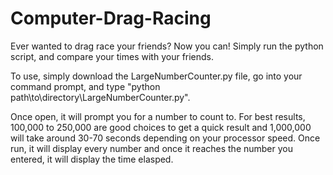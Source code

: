 # Computer-Drag-Racing
Ever wanted to drag race your friends? Now you can! Simply run the python script, and compare your times with your friends.

To use, simply download the LargeNumberCounter.py file, go into your command prompt, and type "python path\to\directory\LargeNumberCounter.py".

Once open, it will prompt you for a number to count to. For best results, 100,000 to 250,000 are good choices to get a quick result and 1,000,000 will take around 30-70 seconds depending on your processor speed. Once run, it will display every number and once it reaches the number you entered, it will display the time elasped.
